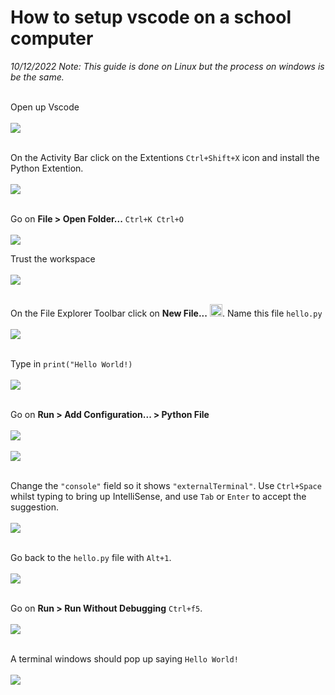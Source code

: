 # How to setup vscode on a school computer
*10/12/2022 Note: This guide is done on Linux but the process on windows is be the same.*<br><br>

Open up Vscode
<br><br>![](1.png)<br><br>

On the Activity Bar click on the Extentions `Ctrl+Shift+X` icon
and install the Python Extention.
<br><br>![](2.png)<br><br>

Go on **File > Open Folder...** `Ctrl+K Ctrl+O`
<br><br>![](3.png)

Trust the workspace
<br><br>![](4.png)<br><br>

On the File Explorer Toolbar click on **New File...** <img src="new-file.svg" width="20em"/>. Name this file `hello.py` 
<br><br>![](5.png)<br><br>

Type in `print("Hello World!)`
<br><br>![](6.png)<br><br>

Go on **Run > Add Configuration... > Python File**
<br><br>![](7.png)<br><br>![](8.png)<br><br>

Change the `"console"` field so it shows `"externalTerminal"`. Use `Ctrl+Space` whilst typing to bring up IntelliSense, and use `Tab` or `Enter` to accept the suggestion.
<br><br>![](9.png)<br><br>

Go back to the `hello.py` file with `Alt+1`.
<br><br>![](10.png)<br><br>

Go on **Run > Run Without Debugging** `Ctrl+f5`.
<br><br>![](11.png)<br><br>

A terminal windows should pop up saying `Hello World!`
<br><br>![](12.png)
